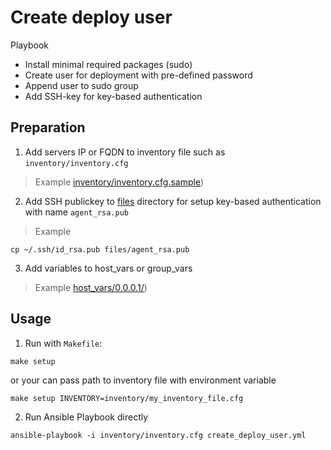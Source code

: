 # Create deploy user

Playbook 

- Install minimal required packages (sudo)
- Create user for deployment with pre-defined password
- Append user to sudo group
- Add SSH-key for key-based authentication

## Preparation

1. Add servers IP or FQDN to inventory file such as ```inventory/inventory.cfg```

> Example [inventory/inventory.cfg.sample](inventory/inventory.cfg.sample))


2. Add SSH publickey to [files](files/) directory for setup key-based authentication with name ```agent_rsa.pub```

> Example

```shell
cp ~/.ssh/id_rsa.pub files/agent_rsa.pub
```

3. Add variables to host_vars or group_vars

> Example [host_vars/0.0.0.1/](host_vars/0.0.0.1))

## Usage

1. Run with ```Makefile```:

```shell
make setup
```

or your can pass path to inventory file with environment variable

```shell
make setup INVENTORY=inventory/my_inventory_file.cfg
```

2. Run Ansible Playbook directly

```shell
ansible-playbook -i inventory/inventory.cfg create_deploy_user.yml
```
